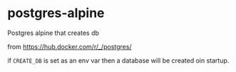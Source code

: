 # postgres-alpine
Postgres alpine that creates db 

from https://hub.docker.com/r/_/postgres/

if `CREATE_DB` is set as an env var then a database will be created oin startup.
